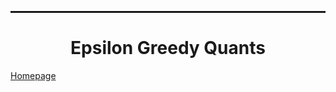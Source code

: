 <hr style="height:2pt">
<h1><center>Epsilon Greedy Quants</center></h1>

<a href="https://nikatpatel.github.io/epsilon-greedy-quants/">Homepage</a>
